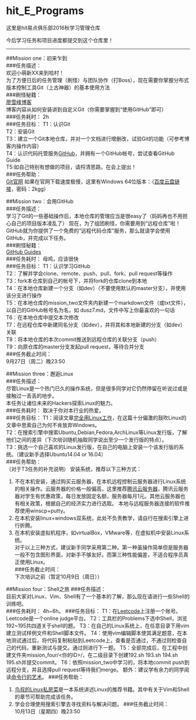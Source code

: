 # hit_E_Programs
这里是hit易点俱乐部2016秋学习管理仓库

今后学习任务和项目进度都提交到这个仓库里！  

---

##Mission one：初来乍到  
###任务描述：  
欢迎小萌新XX来到哈村！    
为了方便日后的任务管理（刷怪）与团队协作（打Boss），现在需要你掌握分布式版本控制工具Git（上古神器）的基本使用方法  
###刷怪秘籍：  
[廖雪峰博客](http://www.liaoxuefeng.com/wiki/0013739516305929606dd18361248578c67b8067c8c017b000)  
博客内容从如何安装讲到自定义Git（你需要掌握到“使用GitHub”即可）  
###任务耗时：
2h  
###任务目标：
T1：认识Git  
T2：安装Git  
T3：建立一个Git本地仓库，并对一个文档进行增删改，试验Git的功能（可参考博客内操作内容）  
T4：认识代码托管服务[GitHub](https://github.com/)，并拥有一个GitHub帐号，尝试查看GitHub Guide  
T5:如自己特别有想做的项目，请捋清思路，在会上提出！       
###任务帮助：  
[Git官网](https://git-scm.com)
如果在官网下载速度极慢，这里有Windows 64位版本：（[百度云盘链接](http://pan.baidu.com/s/1dES2XtZ)，密码：2kgg）  

##Mission two：会用GitHub  
###任务描述：  
学习了Git的一些基础操作后，本地仓库的管理应当是很easy了（妈妈再也不用担心自己的项目版本凌乱了） 
现在，为了组团刷怪，你需要用到“远程仓库”啦！  
GitHub就为你提供了一个免费的“远程代码仓库”服务，那么就请学会使用GitHub，并完成以下任务。  
###刷怪秘籍：  
[GitHub Guides](https://guides.github.com/)  
###任务耗时：
母鸡，应该很快  
###任务目标：
T1：认识学习GitHub  
T2：了解并学会clone、remote、push、pull、fork、pull request等操作    
T3：fork本仓库到自己的帐号下，并将fork的仓库clone到本地  
T4：在本地仓库新建一个分支（如dev）（不要使用默认的master分支），并使用该分支进行操作  
T5：在本地仓库的mission_two文件夹内新建一个markdown文件（或txt文件），以自己的GitHub帐号名为名，如 dusz7.md，文件中写上你最喜欢的一句话       
T6：在本地仓库中提交本次修改  
T7：在远程仓库中新建同名分支（如dev），并将其和本地新建的分支（如dev）关联  
T8：将本地仓库的本次commit推送到远程仓库的关联分支（push）  
T9：向原仓库的master分支发起pull request，等待合并分支  
###任务截止时间：  
9月27日（周二）晚23:50

##Mission three：邂逅Linux  
###任务描述：    
尽管Linux是一个热门已久的操作系统，但是很多同学对它仍然停留在听说过或是接触过一丢丢的地步。        
本任务让诸位未来的Hackers探索Linux的魅力。     
###任务耗时： 
取决于你对本行业的热爱。     
###任务目标： 
T1：阅读文章[完全用Linux工作](http://www.cnblogs.com/skyseraph/archive/2010/10/30/1865280.html)，在这篇十分偏激的鼓吹Linux的文章中思索自己为何不肯放弃Windows。    
T2：在搜索引擎中搜索Ubuntu,Debian,Fedora,ArchLinux等Linux发行版，了解他们之间的差异（下次培训随机抽取同学说出至少一个发行版的特点）。    
T3：挑选一个自己喜欢的Linux发行版，在自己的电脑上安装一个该发行版的系统。（建议新手选择Ubuntu14.04 or 16.04）      
###任务帮助：  
（对于T3任务的补充说明） 
安装系统，推荐以下三种方式：    
1. 不在本机安装，通过购买云服务器，在本机远程控制云服务器进行Linux系统的相关操作。云服务器的价格一般偏高，这里推荐[腾讯云服务器](https://www.qcloud.com/act/campus)，腾讯云服务器对学生有优惠政策，每日发放固定名额，服务器每月1元。其他云服务器也有相关政策，根据自己的经济实力进行选取。   本地与远程服务器连接的软件推荐使用winscp+putty。   
2. 在本机安装linux+windows双系统，此处不负责教学，请自行在搜索引擎上进行折腾。    
3. 在本机安装虚拟机程序，如virtualBox，VMware等，在虚拟机中安装Linux系统。    
对于以上三种方式，建议新手同学采用第二种。第一种虽操作简单但是服务器一般不包含图形界面，对新手不够友好。而第三种性能偏差，不适合程序员真正使用Linux。    
###任务截止时间：  
下次培训之前（暂定10月9日（周日））


##Mission four：Shell之旅 
###任务描述：    
目前大家对Linux、Vim、Shell有了一个基本的了解，那么现在请进行一些Shell的训练吧。    
###任务耗时： 
4h~6h。
###任务目标： 
T1：在[Leetcode](https://leetcode.com)上注册一个账号。Leetcode是一个online judge平台。
T2：工具栏的Problems下选中Shell，浏览192~195共四道关于shell的题。
T3：在自己的Linux系统上，在任意目录下用vim建立测试样例文件和Shell脚本文件。
T4：使用vim编辑脚本使其满足题意，在本地测试通过后，将代码复制粘贴到Leetcode上，查看是否通过，不通过则检查自己的代码，重新测试与提交。通过则进行下一题。
T5：全部完成后，在工程中创建文件夹mission_four/<你的ID>/，在二级目录下创建192.sh 193.sh 194.sh 195.sh并提交commit。
T6：依照mission_two中学习的，将本地commit push到远程分支，并且选择pull request等待我们merge。
额外：建议学有余力的同学阅读[命令行的艺术](https://github.com/jlevy/the-art-of-command-line/blob/master/README-zh.md)。
###任务帮助：  
1. [鸟叔的Linux私房菜](http://linux.vbird.org/)是一本系统讲述Linux的推荐书籍。其中有关于Vim和Shell的章节可帮助完成该任务。
2. 学会合理使用搜索引擎去寻找资料与解决问题。
###任务截止时间：  
10月13日（星期四）晚23:50

